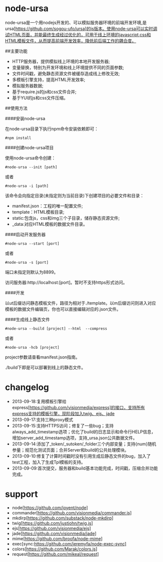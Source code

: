 node-ursa
=========

node-ursa是一个用nodejs开发的、可以模拟服务器环境的前端开发环境,是ursa[https://github.com/sogou-ufo/ursa]的js版本。使用node-ursa可以实时调试HTML页面，并能最终生成经过优化的，可用于线上环境的javascript,css和HTML模板文件，从而提高前端开发效率，降低前后端工作的耦合度。

##主要功能
 - HTTP服务器，提供模拟线上环境的本地开发服务器;
 - 变量替换，特别为开发环境和线上环境提供不同的页面参数;
 - 文件时间戳，避免静态资源文件被缓存造成线上修改无效;
 - 多模板引擎支持，提高HTML开发效率;
 - 模拟服务器数据;
 - 基于require.js的js和css文件合并;
 - 基于YUI的js和css文件压缩。

##使用方法

####安装node-ursa

在node-ursa目录下执行npm命令安装依赖即可：
	
	#npm install

####创建node-ursa项目

使用node-ursa命令创建：

	#node-ursa --init [path]

或者

	#node-ursa -i [path]
	
该命令会向指定目录(未指定则为当前目录)下创建项目的必要文件和目录：
 - manifest.json：工程的唯一配置文件;
 - template：HTML模板目录;
 - static:包含js，css和img三个子目录，储存静态资源文件;
 - _data:对应HTML模板的数据文件目录。

####启动开发服务器

	#node-ursa --start [port]

或者

	#node-ursa -s [port]

端口未指定则默认为8899。

访问服务器:http://localhost:[port]。暂时不支持https形式访问。

####开发

以ut后缀访问静态模板文件，路径为相对于./template。以m后缀访问则进入对应模板的数据文件编辑页，你也可以直接编辑对应的.json文件。

####生成线上静态文件

	#node-ursa --build [project] --html  --compress

或者

	#node-ursa -hcb [project]

project参数请查看manifest.json指南。
	
./build下即是可以部署到线上的静态文件。

changelog
=========
 - 2013-09-18:复用模板引擎给express[https://github.com/visionmedia/express]的接口，支持所有express支持的模板引擎，现阶段加入twig、ejs、jade
 - 2013-09-17:支持三种proxy模式
 - 2013-09-15:支持HTTPS访问；修复了一些bug；支持always_add_timestamp选项；优化了build的日志显示和命令行HELP信息，增加server_add_timestamp选项，支持_ursa.json公共数据文件。
 - 2013-09-14:添加了_token/_sutoken/_folder三个内部变量；支持{num}随机参量；规范化测试页面；合并Server和build的公共处理模块。
 - 2013-09-10:修复了计算时间戳时没有引用生成后静态文件的bug，加入了test工程，加入了生成Tpl模板的支持。
 - 2013-09-09:首次提交，服务器和build基本功能完成，时间戳，压缩合并功能完成。

 support
 =========
  - node[https://github.com/joyent/node]
  - commander[https://github.com/visionmedia/commander.js]
  - mkdirp[https://github.com/substack/node-mkdirp]
  - twig[https://github.com/justjohn/twig.js]
  - ejs[https://github.com/visionmedia/ejs]
  - jade[https://github.com/visionmedia/jade]
  - mime[https://github.com/broofa/node-mime]
  - exec[sync:https://github.com/jeremyfa/node-exec-sync]
  - colors[https://github.com/Marak/colors.js]
  - request[https://github.com/mikeal/request]
